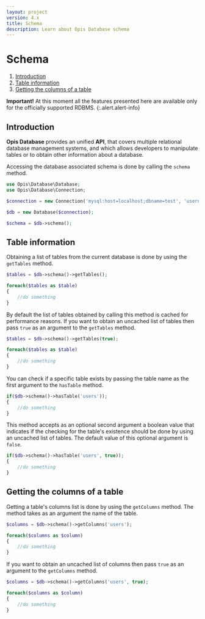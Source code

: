 ```yaml
---
layout: project
version: 4.x
title: Schema
description: Learn about Opis Database schema
---
```

# Schema

1. [Introduction](#introduction)
2. [Table information](#table-information)
3. [Getting the columns of a table](#getting-the-columns-of-a-table)

**Important!**
At this moment all the features presented here are available only for
the officially supported RDBMS.
{:.alert.alert-info}

## Introduction

**Opis Database** provides an unified **API**, that covers multiple relational database management systems,
and which allows developers to manipulate tables or to obtain other information about a database.

Accessing the database associated schema is done by calling the `schema` method.

```php
use Opis\Database\Database;
use Opis\Database\Connection;

$connection = new Connection('mysql:host=localhost;dbname=test', 'username', 'password');

$db = new Database($connection);

$schema = $db->schema();
```

## Table information

Obtaining a list of tables from the current database is done by using the `getTables` method.

```php
$tables = $db->schema()->getTables();

foreach($tables as $table)
{
    //do something
}
```

By default the list of tables obtained by calling this method is cached for performance reasons. 
If you want to obtain an uncached list of tables then pass `true` as an argument to the `getTables` method.

```php
$tables = $db->schema()->getTables(true);

foreach($tables as $table)
{
    //do something
}
```

You can check if a specific table exists by passing the table name 
as the first argument to the `hasTable` method.

```php
if($db->schema()->hasTable('users'));
{
    //do something
}
```

This method accepts as an optional second argument a boolean value that indicates 
if the checking for the table's existence should be done by using an uncached list of tables.
The default value of this optional argument is `false`.

```php
if($db->schema()->hasTable('users', true));
{
    //do something
}
```

## Getting the columns of a table

Getting a table's columns list is done by using the `getColumns` method. 
The method takes as an argument the name of the table.

```php
$columns = $db->schema()->getColumns('users');

foreach($columns as $column)
{
    //do something
}
```

If you want to obtain an uncached list of columns then pass `true` as an argument 
to the `getColumns` method.

```php
$columns = $db->schema()->getColumns('users', true);

foreach($columns as $column)
{
    //do something
}
```
